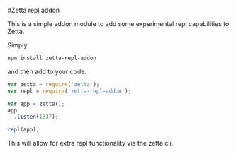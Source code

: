 #Zetta repl addon

This is a simple addon module to add some experimental repl capabilities to Zetta.

Simply

```bash
npm install zetta-repl-addon
```

and then add to your code.

```javascript
var zetta = require('zetta');
var repl = require('zetta-repl-addon');

var app = zetta();
app
  .listen(1337);

repl(app);
```

This will allow for extra repl functionality via the zetta cli.
